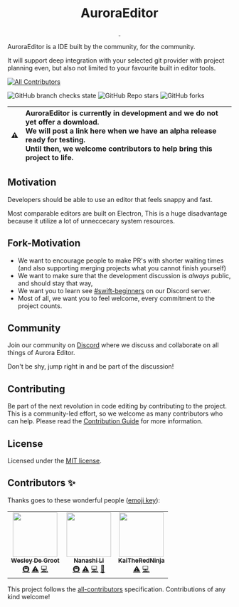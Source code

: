 
<p align="center">
  <h1 align="center">AuroraEditor</h1>
</p>

<p align="center">
  <a aria-label="Follow Aurora Editor on Twitter" href="https://twitter.com/Aurora_Editor" target="_blank">
    <img alt="" src="https://img.shields.io/badge/Follow%20@Aurora_Editor-black.svg?style=for-the-badge&logo=Twitter">
  </a>
  <a aria-label="Join the community on Discord" href="https://discord.gg/YyRWU7nbXG" target="_blank">
    <img alt="" src="https://img.shields.io/badge/Join%20the%20community-black.svg?style=for-the-badge&logo=Discord">
  </a>
</p>

AuroraEditor is a IDE built by the community, for the community.

It will support deep integration with your selected git provider with project planning even, but also not limited to your favourite built in editor tools.

<!-- ALL-CONTRIBUTORS-BADGE:START - Do not remove or modify this section -->
[![All Contributors](https://img.shields.io/badge/all_contributors-3-orange.svg?style=flat-square)](#contributors-)
<!-- ALL-CONTRIBUTORS-BADGE:END -->
![GitHub branch checks state](https://img.shields.io/github/checks-status/AuroraEditor/Editor/main?style=flat-square)
![GitHub Repo stars](https://img.shields.io/github/stars/AuroraEditor/Editor?style=flat-square)
![GitHub forks](https://img.shields.io/github/forks/AuroraEditor/Editor?style=flat-square)

| :warning: | **AuroraEditor is currently in development and we do not yet offer a download.** <br> We will post a link here when we have an alpha release ready for testing. <br> Until then, we welcome contributors to help bring this project to life. | 
| - |:-|

## Motivation

Developers should be able to use an editor that feels snappy and fast.

Most comparable editors are built on Electron, This is a huge disadvantage because it utilize a lot of unneccecary system resources.

## Fork-Motivation

- We want to encourage people to make PR's with shorter waiting times (and also supporting merging projects what you cannot finish yourself)
- We want to make sure that the development discussion is *always* public, and should stay that way,
- We want you to learn see [#swift-beginners](https://discord.gg/5aecJ4rq9D) on our Discord server.
- Most of all, we want you to feel welcome, every commitment to the project counts.

## Community

Join our community on [Discord](https://discord.gg/vsu37gqGrK) where we discuss and collaborate on all things of Aurora Editor.

Don't be shy, jump right in and be part of the discussion!

## Contributing

Be part of the next revolution in code editing by contributing to the project.
This is a community-led effort, so we welcome as many contributors who can help.
Please read the [Contribution Guide](https://github.com/AuroraEditor/Editor/blob/main/CONTRIBUTING.md) for more information.

## License

Licensed under the [MIT license](https://github.com/AuroraEditor/Editor/blob/main/LICENSE.md).

## Contributors ✨

Thanks goes to these wonderful people ([emoji key](https://allcontributors.org/docs/en/emoji-key)):

<!-- ALL-CONTRIBUTORS-LIST:START - Do not remove or modify this section -->
<!-- prettier-ignore-start -->
<!-- markdownlint-disable -->
<table>
  <tr>
    <td align="center"><a href="https://wdg.codes"><img src="https://avatars.githubusercontent.com/u/1290461?v=4?s=100" width="100px;" alt=""/><br /><sub><b>Wesley De Groot</b></sub></a><br /><a href="#infra-wdg" title="Infrastructure (Hosting, Build-Tools, etc)">🚇</a> <a href="https://github.com/AuroraEditor/AuroraEditor/commits?author=wdg" title="Tests">⚠️</a> <a href="https://github.com/AuroraEditor/AuroraEditor/commits?author=wdg" title="Code">💻</a></td>
    <td align="center"><a href="https://github.com/nanashili"><img src="https://avatars.githubusercontent.com/u/63672227?v=4?s=100" width="100px;" alt=""/><br /><sub><b>Nanashi Li</b></sub></a><br /><a href="#infra-nanashili" title="Infrastructure (Hosting, Build-Tools, etc)">🚇</a> <a href="https://github.com/AuroraEditor/AuroraEditor/commits?author=nanashili" title="Tests">⚠️</a> <a href="https://github.com/AuroraEditor/AuroraEditor/commits?author=nanashili" title="Code">💻</a> <a href="#maintenance-nanashili" title="Maintenance">🚧</a></td>
    <td align="center"><a href="https://github.com/KaiTheRedNinja"><img src="https://avatars.githubusercontent.com/u/88234730?v=4?s=100" width="100px;" alt=""/><br /><sub><b>KaiTheRedNinja</b></sub></a><br /><a href="https://github.com/AuroraEditor/AuroraEditor/commits?author=KaiTheRedNinja" title="Tests">⚠️</a> <a href="https://github.com/AuroraEditor/AuroraEditor/commits?author=KaiTheRedNinja" title="Code">💻</a></td>
  </tr>
</table>

<!-- markdownlint-restore -->
<!-- prettier-ignore-end -->

<!-- ALL-CONTRIBUTORS-LIST:END -->

This project follows the [all-contributors](https://github.com/all-contributors/all-contributors) specification. Contributions of any kind welcome!
